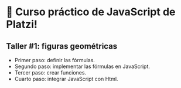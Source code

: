 # 🔰 Curso práctico de JavaScript de Platzi!

## Taller #1: figuras geométricas

- Primer paso: definir las fórmulas.
- Segundo paso: implementar las fórmulas en JavaScript.
- Tercer paso: crear funciones.
- Cuarto paso: integrar JavaScript con Html.
